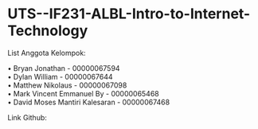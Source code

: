 # UTS--IF231-ALBL-Intro-to-Internet-Technology

List Anggota Kelompok:

•	Bryan Jonathan - 00000067594  
•	Dylan William - 00000067644  
•	Matthew Nikolaus - 00000067098  
•	Mark Vincent Emmanuel By - 00000065468  
•	David Moses Mantiri Kalesaran - 00000067468  

Link Github:

